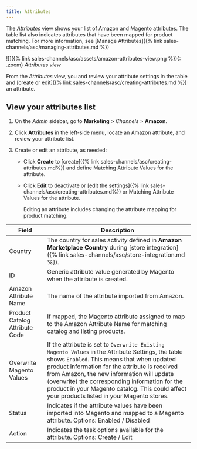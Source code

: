 ```yaml
---
title: Attributes
---
```



The _Attributes_ view shows your list of Amazon and Magento attributes. The table list also indicates attributes that have been mapped for product matching. For more information, see [Manage Attributes]({% link sales-channels/asc/managing-attributes.md %})

![]({% link sales-channels/asc/assets/amazon-attributes-view.png %}){: .zoom}
_Attributes view_

From the _Attributes_ view, you and review your attribute settings in the table and [create or edit]({% link sales-channels/asc/creating-attributes.md %}) an attribute.

## View your attributes list

1. On the _Admin_ sidebar, go to **Marketing** > _Channels_ > **Amazon**.

1. Click **Attributes** in the left-side menu, locate an Amazon attribute, and review your attribute list.

1. Create or edit an attribute, as needed:

   - Click **Create** to [create]({% link sales-channels/asc/creating-attributes.md%}) and define Matching Attribute Values for the attribute.

   - Click **Edit** to deactivate or [edit the settings]({% link sales-channels/asc/creating-attributes.md%}) or Matching Attribute Values for the attribute.

      Editing an attribute includes changing the attribute mapping for product matching.

|Field|Description|
|--- |--- |
|Country|The country for sales activity defined in  **Amazon Marketplace Country** during [store integration]({% link sales-channels/asc/store-integration.md %}).|
|ID|Generic attribute value generated by Magento when the attribute is created.|
|Amazon Attribute Name|The name of the attribute imported from Amazon.|
|Product Catalog Attribute Code|If mapped, the Magento attribute assigned to map to the Amazon Attribute Name for matching catalog and listing products.|
|Overwrite Magento Values|If the attribute is set to `Overwrite Existing Magento Values` in the Attribute Settings, the table shows `Enabled`. This means that when updated product information for the attribute is received from Amazon, the new information will update (overwrite) the corresponding information for the product in your Magento catalog. This could affect your products listed in your Magento stores.|
|Status|Indicates if the attribute values have been imported into Magento and mapped to a Magento attribute. Options: Enabled / Disabled|
|Action|Indicates the task options available for the attribute. Options: Create / Edit|

